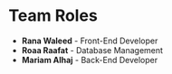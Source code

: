 # Team Roles
- **Rana Waleed** - Front-End Developer
- **Roaa Raafat** - Database Management
- **Mariam Alhaj** - Back-End Developer

